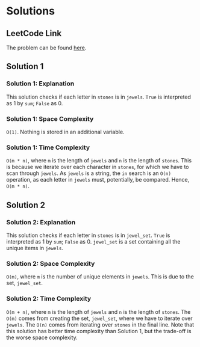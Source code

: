 # Solutions

## LeetCode Link

The problem can be found [here](https://leetcode.com/problems/jewels-and-stones/).

## Solution 1

### Solution 1: Explanation

This solution checks if each letter in `stones` is in `jewels`.
`True` is interpreted as 1 by `sum`; `False` as 0.

### Solution 1: Space Complexity

`O(1)`. Nothing is stored in an additional variable.

### Solution 1: Time Complexity

`O(m * n)`, where `m` is the length of `jewels` and `n` is the
length of `stones`. This is because we iterate over each character in
`stones`, for which we have to scan through `jewels`. As `jewels` is
a string, the `in` search is an `O(n)` operation, as each letter in
`jewels` must, potentially, be compared. Hence, `O(m * n)`.

## Solution 2

### Solution 2: Explanation

This solution checks if each letter in `stones` is in `jewel_set`.
`True` is interpreted as 1 by `sum`; `False` as 0.
`jewel_set` is a set containing all the unique items in `jewels`.

### Solution 2: Space Complexity

`O(m)`, where `m` is the number of unique elements in `jewels`.
This is due to the set, `jewel_set`.

### Solution 2: Time Complexity

`O(m + n)`, where `m` is the length of `jewels` and `n` is the
length of `stones`. The `O(m)` comes from creating the set, `jewel_set`,
where we have to iterate over `jewels`. The `O(n)` comes from iterating
over `stones` in the final line. Note that this solution has better
time complexity than Solution 1, but the trade-off is the worse space
complexity.
